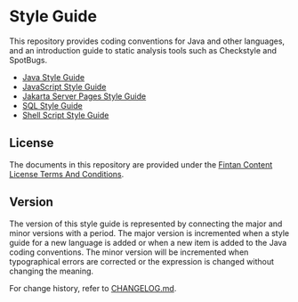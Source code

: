 # Style Guide

This repository provides coding conventions for Java and other languages, and an introduction guide to static analysis tools such as Checkstyle and SpotBugs.

- [Java Style Guide](./java/README.md)
- [JavaScript Style Guide](./js/README.md)
- [Jakarta Server Pages Style Guide](./jsp/README.md)
- [SQL Style Guide](./sql/README.md)
- [Shell Script Style Guide](./shell/README.md)

## License

The documents in this repository are provided under the [Fintan Content License Terms And Conditions](https://fintan.jp/en/page/1890/#FintanContentLicenseTermsAndConditions).

## Version

The version of this style guide is represented by connecting the major and minor versions with a period.
The major version is incremented when a style guide for a new language is added or when a new item is added to the Java coding conventions. 
The minor version will be incremented when typographical errors are corrected or the expression is changed without changing the meaning.

For change history, refer to [CHANGELOG.md](./CHANGELOG.md).

